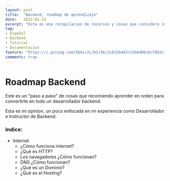 ```yaml
---
layout: post
title:  "Backend, roadmap de aprendizaje"
date:   2022-02-23
excerpt: "Esta es una recopilacion de recursos y cosas que considero importantes para los que quieran iniciar en su carrera como backend"
tag:
- Español 
- Backend
- Tutorial
- Documentacion
feature: "https://i.pinimg.com/564x/2c/61/5b/2c615b4d3c15b6d06cbcf862c754c686.jpg"
comments: true
---
```


# Roadmap Backend

Este es un "paso a paso" de cosas que recomiendo aprender en orden para convertirte en todo un desarrollador backend.

Esta es mi opinion, un poco enfocada en mi experiencia como Desarrollador e Instructor de Backend.

### Indice:

- Internet
    - ¿Cómo funciona internet?
    - ¿Qué es HTTP?
    - Los navegadores ¿Cómo funcionan?
    - DNS ¿Cómo funcionan?
    - ¿Qué es un Dominio?
    - ¿Qué es el Hosting?




